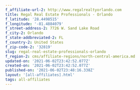 ```yaml
---
f_affiliate-url-2: http://www.regalrealtyorlando.com
title: Regal Real Estate Professionals - Orlando
f_latitude: '28.4498515'
f_longitude: '-81.4884079'
f_street-address-2: 7726 W. Sand Lake Road­
f_city-2: Orlando­
f_state-addbreviated-2: FL­
f_country-2: United States
f_zip-code-2: '32819'
slug: regal-real-estate-professionals-orlando
f_region-2: cms/affiliate-regions/north-central-america.md
updated-on: '2021-06-02T23:42:52.077Z'
created-on: '2021-06-02T23:42:52.077Z'
published-on: '2021-06-02T23:48:16.338Z'
layout: '[all-affiliates].html'
tags: all-affiliates
---
```



